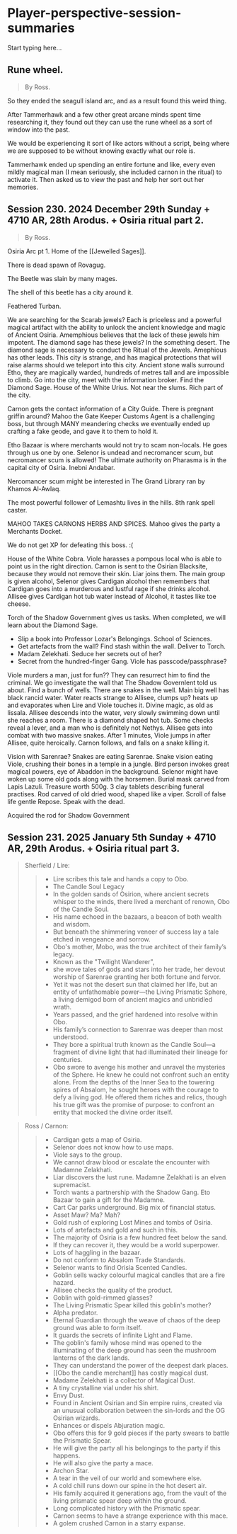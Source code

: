 # Player-perspective-session-summaries

Start typing here...

## Rune wheel.

> By Ross.

So they ended the seagull island arc, and as a result found this weird thing.

After Tammerhawk and a few other great arcane minds spent time researching it,
they found out they can use the rune wheel as a sort of window into the past. 

We would be experiencing it sort of like actors without a script,
being where we are supposed to be without knowing exactly what our role is.

Tammerhawk ended up spending an entire fortune and like,
every even mildly magical man (I mean seriously, she included carnon in the ritual) to activate it.
Then asked us to view the past and help her sort out her memories.


## Session 230. 2024 December 29th Sunday + 4710 AR, 28th Arodus. + Osiria ritual part 2.

> By Ross.

Osiria Arc pt 1.
Home of the [[Jewelled Sages]]. 

There is dead spawn of Rovagug. 

The Beetle was slain by many mages. 

The shell of this beetle has a city around it.

Feathered Turban.

We are searching for the Scarab jewels? Each is priceless and a powerful magical artifact with the ability to unlock the ancient knowledge and magic of Ancient Osiria. Amemphious believes that the lack of these jewels him impotent. The diamond sage has these jewels? In the something desert. The diamond sage is necessary to conduct the Ritual of the Jewels. Amephious has other leads. This city is strange, and has magical protections that will raise alarms should we teleport into this city. Ancient stone walls surround Etho, they are magically warded, hundreds of metres tall and are impossible to climb. Go into the city, meet with the information broker. Find the Diamond Sage. House of the White Urius. Not near the slums. Rich part of the city.

Carnon gets the contact information of a City Guide. 
There is pregnant griffin around? 
Mahoo the Gate Keeper Customs Agent is a challenging boss,
but through MANY meandering checks we eventually ended up crafting a fake geode, and gave it to them to hold it.

Etho Bazaar is where merchants would not try to scam non-locals.
He goes through us one by one.
Selenor is undead and necromancer scum, but necromancer scum is allowed!
The ultimate authority on Pharasma is in the capital city of Osiria.
Inebni Andabar.

Nercomancer scum might be interested in The Grand Library ran by Khamos Al-Awlaq.

The most powerful follower of Lemashtu lives in the hills. 
8th rank spell caster.

MAHOO TAKES CARNONS HERBS AND SPICES.
Mahoo gives the party a Merchants Docket.

We do not get XP for defeating this boss.
:( 

House of the White Cobra.
Viole harasses a pompous local who is able to point us in the right direction.
Carnon is sent to the Osirian Blacksite, because they would not remove their skin.
Liar joins them.
The main group is given alcohol,
Selenor gives Cardigan alcohol then remembers
that Cardigan goes into a murderous and lustful rage if she drinks alcohol.
Allisee gives Cardigan hot tub water instead of Alcohol, it tastes like toe cheese.

Torch of the Shadow Government gives us tasks. When completed, we will learn about the Diamond Sage.
- Slip a book into Professor Lozar's Belongings. School of Sciences.
- Get artefacts from the wall? Find stash within the wall. Deliver to Torch.
- Madam Zelekhati. Seduce her secrets out of her?
- Secret from the hundred-finger Gang. Viole has passcode/passphrase?

Viole murders a man, just for fun?? They can resurrect him to find the criminal. 
We go investigate the wall that The Shadow Governlent told us about. Find a bunch of wells. 
There are snakes in the well. Main big well has black rancid water.
 Water reacts strange to Allisee, clumps up? heats up and evaporates when Lire and Viole touches it. Divine magic, as old as lissala. 
Allisee descends into the water, very slowly swimming down until she reaches a room.
 There is a diamond shaped hot tub. Some checks reveal a lever, and a man who is definitely not Nethys. 
Allisee gets into combat with two massive snakes. After 1 minutes, Viole jumps in after Allisee, quite heroically. Carnon follows, and falls on a snake killing it. 

Vision with Sarenrae? 
Snakes are eating Sarenrae. 
Snake vision eating Viole, crushing their bones in a temple in a 
jungle. 
Bird person invokes great magical powers, eye of Abaddon in the background. 
Selenor might have woken up some old gods along with the horsemen. 
Burial mask carved from Lapis Lazuli. Treasure worth 500g. 
3 clay tablets describing funeral practises.
Rod carved of old dried wood, shaped like a viper. 
Scroll of false life
gentle Repose.
Speak with the dead.

Acquired the rod for Shadow Government

## Session 231. 2025 January 5th Sunday + 4710 AR, 29th Arodus. + Osiria ritual part 3.

> Sherfield / Lire:
>> - Lire scribes this tale and hands a copy to Obo.
>> - The Candle Soul Legacy
>> - In the golden sands of Osirion, where ancient secrets whisper to the winds, there lived a merchant of renown, Obo of the Candle Soul. 
>> - His name echoed in the bazaars, a beacon of both wealth and wisdom. 
>> - But beneath the shimmering veneer of success lay a tale etched in vengeance and sorrow.
>> - Obo's mother, Mobo, was the true architect of their family’s legacy. 
>> - Known as the "Twilight Wanderer", 
>> - she wove tales of gods and stars into her trade, her devout worship of Sarenrae granting her both fortune and fervor. 
>> - Yet it was not the desert sun that claimed her life, but an entity of unfathomable power—the Living Prismatic Sphere, 
a living demigod born of ancient magics and unbridled wrath.
>> - Years passed, and the grief hardened into resolve within Obo. 
>> - His family’s connection to Sarenrae was deeper than most understood. 
>> - They bore a spiritual truth known as the Candle Soul—a fragment of divine light that had illuminated their lineage for centuries.
>> - Obo swore to avenge his mother and unravel the mysteries of the Sphere. He knew he could not confront such an entity alone. From the depths of the Inner Sea to the towering spires of Absalom, he sought heroes with the courage to defy a living god. He offered them riches and relics, though his true gift was the promise of purpose: to confront an entity that mocked the divine order itself.

> Ross / Carnon:
>> - Cardigan gets a map of Osiria. 
>> - Selenor does not know how to use maps.
>> - Viole says to the group. 
>> - We cannot draw blood or escalate the encounter with Madamne Zelakhati. 
>> - Liar discovers the lust rune. Madamne Zelakhati is an elven supremacist. 
>> - Torch wants a partnership with the Shadow Gang. Eto Bazaar to gain a gift for the Madamne. 
>> - Cart Car parks underground. Big mix of financial status.
>> - Asset Maw? Ma? Mah? 
>> - Gold rush of exploring Lost Mines and tombs of Osiria. 
>> - Lots of artefacts and gold and such in this. 
>> - The majority of Osiria is a few hundred feet below the sand. 
>> - If they can recover it, they would be a world superpower. 
>> - Lots of haggling in the bazaar. 
>> - Do not conform to Absalom Trade Standards. 
>> - Selenor wants to find Orisia Scented Candles. 
>> - Goblin sells wacky colourful magical candles that are a fire hazard. 
>> - Allisee checks the quality of the product. 
>> - Goblin with gold-rimmed glasses? 
>> - The Living Prismatic Spear killed this goblin's mother? 
>> - Alpha predator. 
>> - Eternal Guardian through the weave of chaos of the deep ground was able to form itself. 
>> - It guards the secrets of infinite Light and Flame. 
>> - The goblin's family whose mind was opened to the illuminating of the deep ground has seen the mushroom lanterns of the dark lands. 
>> - They can understand the power of the deepest dark places. 
>> - [[Obo the candle merchant]] has costly magical dust. 
>> - Madame Zelekhati is a collector of Magical Dust. 
>> - A tiny crystalline vial under his shirt. 
>> - Envy Dust. 
>> - Found in Ancient Osirian and Sin empire ruins, created via an unusual collaboration between the sin-lords and 
the OG Osirian wizards. 
>> - Enhances or dispels Abjuration magic. 
>> - Obo offers this for 9 gold pieces if the party swears to battle the Prismatic Spear. 
>> - He will give the party all his belongings to the party if this happens. 
>> - He will also give the party a mace. 
>> - Archon Star. 
>> - A tear in the veil of our world and somewhere else. 
>> - A cold chill runs down our spine in the hot desert air. 
>> - His family acquired it generations ago, from the vault of the living prismatic spear deep within the ground. 
>> - Long complicated history with the Prismatic spear. 
>> - Carnon seems to have a strange experience with this mace. 
>> - A golem crushed Carnon in a starry expanse.
